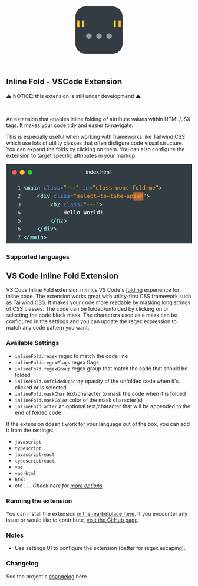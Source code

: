 <p align="center">
    <img src="./res/icon.png" width="128" />
</p>
<br />

## Inline Fold - VSCode Extension
⚠️ NOTICE: this extension is still under development! ⚠️

<br />

An extension that enables inline folding of attribute values within HTML/JSX tags. It makes your code tidy and easier to navigate.

This is especially useful when working with frameworks like Tailwind CSS which use lots of utility classes that often disfigure code visual structure. You can expand the folds by clicking on them. You can also configure the extension to target specific attributes in your markup.

<p align="center">
    <img src="./res/carbon.png" />
</p>

### Supported languages

## VS Code Inline Fold Extension

VS Code Inline Fold extension mimics VS Code's [folding](https://code.visualstudio.com/docs/editor/codebasics#_folding) experience for inline code.
The extension works great with utility-first CSS framework such as Tailwind CSS. It makes your code more readable by masking long strings of CSS classes.
The code can be folded/unfolded by clicking on or selecting the code block mask.
The characters used as a mask can be configured in the settings and you can update the regex expression to match any code pattern you want.

### Available Settings
- `inlineFold.regex` regex to match the code line
- `inlineFold.regexFlags` regex flags
- `inlineFold.regexGroup` regex group that match the code that should be folded
- `inlineFold.unfoldedOpacity` opacity of the unfolded code when it's clicked or is selected
- `inlineFold.maskChar` text/character to mask the code when it is folded
- `inlineFold.maskColor` color of the mask character(s)
- `inlineFold.after` an optional text/character that will be appended to the end of folded code

If the extension doesn't work for your language out of the box, you can add it from the settings:
- `javascript`
- `typescript`
- `javascriptreact`
- `typescriptreact`
- `vue`
- `vue-html`
- `html`
- etc . . . *Check here for <a href="https://code.visualstudio.com/docs/languages/identifiers#_known-language-identifiers">more options</a>*

### Running the extension
You can install the extension <a href="https://marketplace.visualstudio.com/items?itemName=moalamri.inline-fold"> in the marketplace here</a>. If you encounter any issue or would like to contribute, <a href="https://github.com/moalamri/vscode-inline-fold">visit the GitHub page</a>.

### Notes
- Use settings UI to configure the extension (better for regex escaping).

### Changelog
See the project's <a href="CHANGELOG.md"> changelog</a> here.

